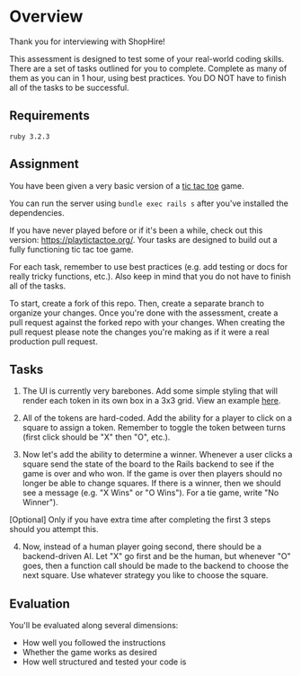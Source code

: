 # Overview

Thank you for interviewing with ShopHire!

This assessment is designed to test some of your real-world coding skills. There are a set of tasks outlined for you to complete.
Complete as many of them as you can in 1 hour, using best practices. You DO NOT have to finish all of the tasks to be successful.

## Requirements

`ruby 3.2.3`

## Assignment

You have been given a very basic version of a [tic tac toe](https://en.wikipedia.org/wiki/Tic-tac-toe) game.

You can run the server using `bundle exec rails s` after you've installed the dependencies.

If you have never played before or if it's been a while, check out this version: https://playtictactoe.org/. Your tasks are designed to build out a fully functioning tic tac toe game.

For each task, remember to use best practices (e.g. add testing or docs for really tricky functions, etc.). Also keep in mind that you do not have to finish all of the tasks.

To start, create a fork of this repo. Then, create a separate branch to organize your changes. Once you're done with the assessment, create a pull request against the forked repo with your changes. When creating the pull request please note the changes you're making as if it were a real production pull request.

## Tasks

1. The UI is currently very barebones. Add some simple styling that will render each token in its own box in a 3x3 grid. View an example [here](https://en.wikipedia.org/wiki/Tic-tac-toe#/media/File:Tic_tac_toe.svg).

2. All of the tokens are hard-coded. Add the ability for a player to click on a square to assign a token. Remember to toggle the token between turns (first click should be "X" then "O", etc.).

3. Now let's add the ability to determine a winner. Whenever a user clicks a square send the state of the board to the Rails backend to see if the game is over and who won. If the game is over then players should no longer be able to change squares. If there is a winner, then we should see a message (e.g. "X Wins" or "O Wins"). For a tie game, write "No Winner").

[Optional] Only if you have extra time after completing the first 3 steps should you attempt this.

4. Now, instead of a human player going second, there should be a backend-driven AI. Let "X" go first and be the human, but whenever "O" goes, then a function call should be made to the backend to choose the next square. Use whatever strategy you like to choose the square.

## Evaluation

You'll be evaluated along several dimensions:
* How well you followed the instructions
* Whether the game works as desired
* How well structured and tested your code is
